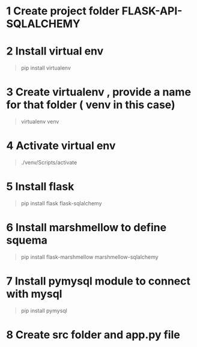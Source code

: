 # 1 Create project folder FLASK-API-SQLALCHEMY

# 2 Install virtual env 
> pip install virtualenv

# 3 Create virtualenv , provide a name for that folder ( venv in this case)
> virtualenv venv

# 4 Activate virtual env
> ./venv/Scripts/activate 

# 5 Install flask
> pip install flask flask-sqlalchemy

# 6 Install marshmellow to define squema
> pip install flask-marshmellow marshmellow-sqlalchemy

# 7 Install pymysql module to connect with mysql
>pip install pymysql

# 8 Create src folder and app.py file


